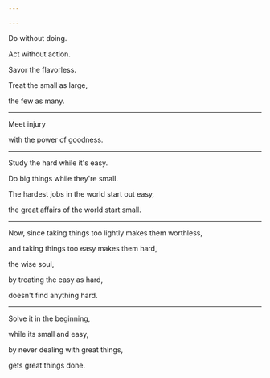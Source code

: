```yaml
---

---
```


Do without doing.

Act without action.

Savor the flavorless.

Treat the small as large,

the few as many.

---

Meet injury

with the power of goodness.

---

Study the hard while it's easy.

Do big things while they're small.

The hardest jobs in the world start out easy,

the great affairs of the world start small.

---

Now, since taking things too lightly makes them worthless,

and taking things too easy makes them hard,

the wise soul,

by treating the easy as hard,

doesn't find anything hard.

---

Solve it in the beginning, 

while its small and easy, 

by never dealing with great things,

gets great things done.
